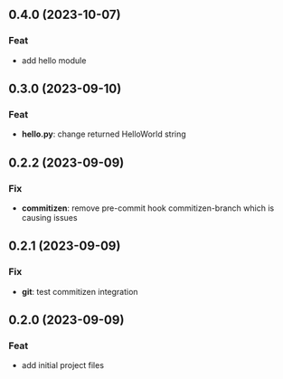 ## 0.4.0 (2023-10-07)

### Feat

- add hello module

## 0.3.0 (2023-09-10)

### Feat

- **hello.py**: change returned HelloWorld string

## 0.2.2 (2023-09-09)

### Fix

- **commitizen**: remove pre-commit hook commitizen-branch which is causing issues

## 0.2.1 (2023-09-09)

### Fix

- **git**: test commitizen integration

## 0.2.0 (2023-09-09)

### Feat

- add initial project files
